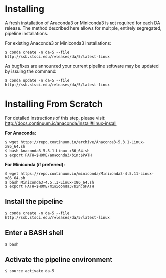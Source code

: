 # Installing

A fresh installation of Anaconda3 or Miniconda3 is not required for each DA release. The method described here allows for multiple, entirely segregated, pipeline installations.

For existing Anaconda3 or Miniconda3 installations:

```
$ conda create -n da-5 --file http://ssb.stsci.edu/releases/da/5/latest-linux
```

As bugfixes are announced your current pipeline software may be updated by issuing the command:

```
$ conda update -n da-5 --file http://ssb.stsci.edu/releases/da/5/latest-linux
```

# Installing From Scratch

For detailed instructions of this step, please visit: http://docs.continuum.io/anaconda/install#linux-install

**For Anaconda:**

```
$ wget https://repo.continuum.io/archive/Anaconda3-5.3.1-Linux-x86_64.sh
$ bash Anaconda3-5.3.1-Linux-x86_64.sh
$ export PATH=$HOME/anaconda3/bin:$PATH
```

**For Miniconda (if preferred):**

```
$ wget https://repo.continuum.io/miniconda/Miniconda3-4.5.11-Linux-x86_64.sh
$ bash Miniconda3-4.5.11-Linux-x86_64.sh
$ export PATH=$HOME/miniconda3/bin:$PATH
```

## Install the pipeline

```
$ conda create -n da-5 --file http://ssb.stsci.edu/releases/da/5/latest-linux
```

## Enter a BASH shell

```
$ bash
```

## Activate the pipeline environment

```
$ source activate da-5
```
